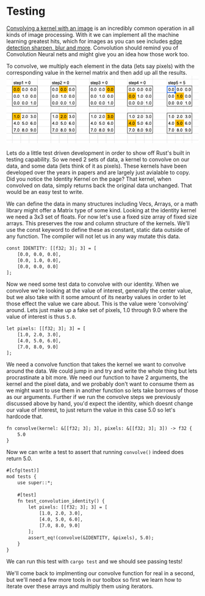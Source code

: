 # Testing

[Convolving a kernel with an image](https://en.wikipedia.org/wiki/Kernel_(image_processing)) is an incredibly common operation in all kinds of image processing. With it we can implement all the machine learning greatest hits, which for images as you can see includes [edge detection sharpen, blur and more](https://en.wikipedia.org/wiki/Kernel_(image_processing)#Details). Convolution should remind you of Convolution Neural nets and might give you an idea how those work too.

To convolve, we multiply each element in the data (lets say pixels) with the corresponding value in the kernel matrix and then add up all the results.
![convolution process](./images/convolution.png)

Lets do a little test driven development in order to show off Rust's built in testing capability. So we need 2 sets of data, a kernel to convolve on our data, and some data (lets think of it as pixels). These kernels have been developed over the years in papers and are largely just avialable to copy. Did you notice the Identity Kernel on the page? That kernel, when convolved on data, simply returns back the original data unchanged. That would be an easy test to write.

We can define the data in many structures including Vecs, Arrays, or a math library might offer a Matrix type of some kind. Looking at the identity kernel we need a 3x3 set of floats. For now let's use a fixed size array of fixed size arrays. This preserves the row and column structure of the kernels. We'll use the const keyword to define these as constant, static data outside of any function. The compiler will not let us in any way mutate this data.

```rust,ignore
const IDENTITY: [[f32; 3]; 3] = [
    [0.0, 0.0, 0.0],
    [0.0, 1.0, 0.0],
    [0.0, 0.0, 0.0]
];
```

Now we need some test data to convolve with our identity. When we convolve we're looking at the value of interest, generally the center value, but we also take with it some amount of its nearby values in order to let those effect the value we care about. This is the value were 'convolving' around. Lets just make up a fake set of pixels, 1.0 through 9.0 where the value of interest is thus `5.0`.

```rust,ignore
let pixels: [[f32; 3]; 3] = [
    [1.0, 2.0, 3.0],
    [4.0, 5.0, 6.0],
    [7.0, 8.0, 9.0]
];
```

We need a convolve function that takes the kernel we want to convolve around the data. We could jump in and try and write the whole thing but lets procrastinate a bit more. We need our function to have 2 arguments, the kernel and the pixel data, and we probably don't want to consume them as we might want to use them in another function so lets take borrows of those as our arguments. Further if we run the convolve steps we previously discussed above by hand, you'd expect the identity, which doesnt change our value of interest, to just return the value in this case 5.0 so let's hardcode that.

```rust, ignore
fn convolve(kernel: &[[f32; 3]; 3], pixels: &[[f32; 3]; 3]) -> f32 {
    5.0
}
```

Now we can write a test to assert that running `convolve()` indeed does return 5.0.

```rust,ignore
#[cfg(test)]
mod tests {
    use super::*;

    #[test]
    fn test_convolution_identity() {
        let pixels: [[f32; 3]; 3] = [
            [1.0, 2.0, 3.0],
            [4.0, 5.0, 6.0],
            [7.0, 8.0, 9.0]
        ];
        assert_eq!(convolve(&IDENTITY, &pixels), 5.0);
    }
}
```

We can run this test with `cargo test` and we should see passing tests!

We'll come back to implmenting our convolve function for real in a second, but we'll need a few more tools in our toolbox so first we learn how to iterate over these arrays and multiply them using iterators.
